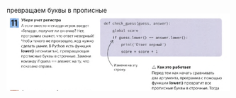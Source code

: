 превращаем буквы в прописные
![](../../01.Программирование_на_Pyth_для_детей/_Pictures/Pasted%20image%2020250305234635.png)